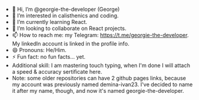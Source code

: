 - 👋 Hi, I’m @georgie-the-developer (George)
- 👀 I’m interested in calisthenics and coding.
- 🌱 I’m currently learning React.
- 💞️ I’m looking to collaborate on React projects.
- 📫 How to reach me: my Telegram: https://t.me/georgie-the-developer. My linkedIn account is linked in the profile info.
- 😄 Pronouns: He/Him.
- ⚡ Fun fact: no fun facts... yet.
- Additional skill: I am mastering touch typing, when I'm done I will attach a speed & accuracy sertificate here.
- Note: some older repositories can have 2 github pages links, because my account was previously named demina-ivan23. I've decided to name it after my name, though, and now it's named georgie-the-developer.
<!---
georgie-the-developer/georgie-the-developer is a ✨ special ✨ repository because its `README.md` (this file) appears on your GitHub profile.
You can click the Preview link to take a look at your changes.
--->
